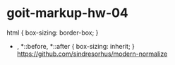 # goit-markup-hw-04
html {
    box-sizing: border-box;
}

* ,
*::before,
*::after {
    box-sizing: inherit;
}
https://github.com/sindresorhus/modern-normalize

<link
      rel="stylesheet"
      href="https://cdnjs.cloudflare.com/ajax/libs/modern-normalize/1.0.0/modern-normalize.min.css"
      integrity="sha512-ISS7cAi1PEhQ8jnbJpJZMd29NlhNj4AWYyLOSp2CE/CsHxTCu+r+t0D2yoJudVrd0/8fTVPUVDzY5Tvli75u/g=="
      crossorigin="anonymous"
    />
